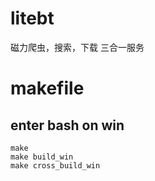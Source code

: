 # litebt

磁力爬虫，搜索，下载 三合一服务

# makefile
## enter bash on win
    make
    make build_win
    make cross_build_win

